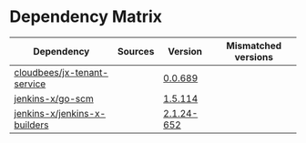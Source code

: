 # Dependency Matrix

Dependency | Sources | Version | Mismatched versions
---------- | ------- | ------- | -------------------
[cloudbees/jx-tenant-service](https://github.com/cloudbees/jx-tenant-service) |  | [0.0.689](https://github.com/cloudbees/jx-tenant-service/releases/tag/v0.0.689) | 
[jenkins-x/go-scm](https://github.com/jenkins-x/go-scm) |  | [1.5.114]() | 
[jenkins-x/jenkins-x-builders](https://github.com/jenkins-x/jenkins-x-builders) |  | [2.1.24-652]() | 
